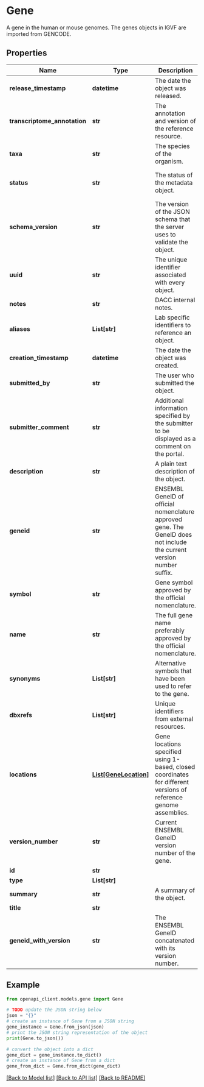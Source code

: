# Gene

A gene in the human or mouse genomes. The genes objects in IGVF are imported from GENCODE.

## Properties

Name | Type | Description | Notes
------------ | ------------- | ------------- | -------------
**release_timestamp** | **datetime** | The date the object was released. | [optional] 
**transcriptome_annotation** | **str** | The annotation and version of the reference resource. | [optional] 
**taxa** | **str** | The species of the organism. | [optional] 
**status** | **str** | The status of the metadata object. | [optional] [default to 'in progress']
**schema_version** | **str** | The version of the JSON schema that the server uses to validate the object. | [optional] [default to '9']
**uuid** | **str** | The unique identifier associated with every object. | [optional] 
**notes** | **str** | DACC internal notes. | [optional] 
**aliases** | **List[str]** | Lab specific identifiers to reference an object. | [optional] 
**creation_timestamp** | **datetime** | The date the object was created. | [optional] 
**submitted_by** | **str** | The user who submitted the object. | [optional] 
**submitter_comment** | **str** | Additional information specified by the submitter to be displayed as a comment on the portal. | [optional] 
**description** | **str** | A plain text description of the object. | [optional] 
**geneid** | **str** | ENSEMBL GeneID of official nomenclature approved gene. The GeneID does not include the current version number suffix. | [optional] 
**symbol** | **str** | Gene symbol approved by the official nomenclature. | [optional] 
**name** | **str** | The full gene name preferably approved by the official nomenclature. | [optional] 
**synonyms** | **List[str]** | Alternative symbols that have been used to refer to the gene. | [optional] 
**dbxrefs** | **List[str]** | Unique identifiers from external resources. | [optional] 
**locations** | [**List[GeneLocation]**](GeneLocation.md) | Gene locations specified using 1-based, closed coordinates for different versions of reference genome assemblies. | [optional] 
**version_number** | **str** | Current ENSEMBL GeneID version number of the gene. | [optional] 
**id** | **str** |  | [optional] 
**type** | **List[str]** |  | [optional] 
**summary** | **str** | A summary of the object. | [optional] 
**title** | **str** |  | [optional] 
**geneid_with_version** | **str** | The ENSEMBL GeneID concatenated with its version number. | [optional] 

## Example

```python
from openapi_client.models.gene import Gene

# TODO update the JSON string below
json = "{}"
# create an instance of Gene from a JSON string
gene_instance = Gene.from_json(json)
# print the JSON string representation of the object
print(Gene.to_json())

# convert the object into a dict
gene_dict = gene_instance.to_dict()
# create an instance of Gene from a dict
gene_from_dict = Gene.from_dict(gene_dict)
```
[[Back to Model list]](../README.md#documentation-for-models) [[Back to API list]](../README.md#documentation-for-api-endpoints) [[Back to README]](../README.md)


